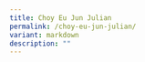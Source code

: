 ```yaml
---
title: Choy Eu Jun Julian
permalink: /choy-eu-jun-julian/
variant: markdown
description: ""
---
```

